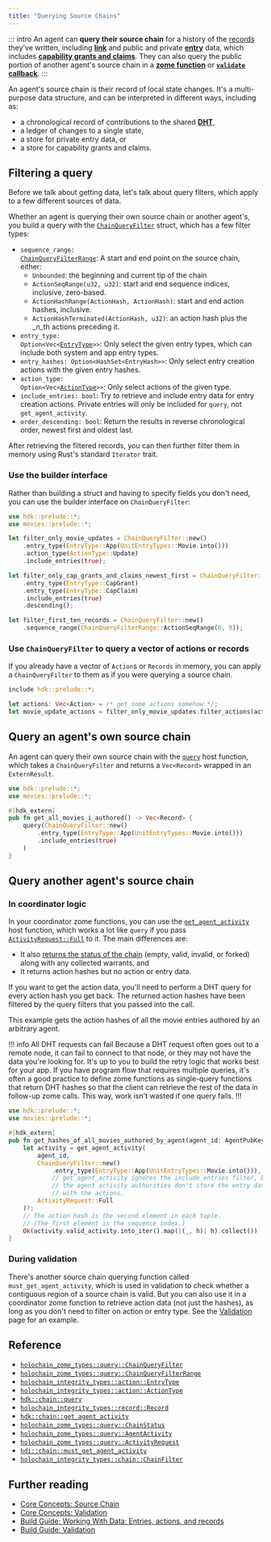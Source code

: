 ```yaml
---
title: "Querying Source Chains"
---
```


::: intro
An agent can **query their source chain** for a history of the [records](/build/working-with-data/#entries-actions-and-records-primary-data) they've written, including [**link**](/build/links-paths-and-anchors/) and public and private [**entry**](/build/entries/) data, which includes [**capability grants and claims**](/build/capabilities/). They can also query the public portion of another agent's source chain in a [**zome function**](/build/zome-functions/) or [**`validate` callback**](/build/callbacks-and-lifecycle-hooks/#define-a-validate-callback).
:::

An agent's source chain is their record of local state changes. It's a multi-purpose data structure, and can be interpreted in different ways, including as:

* a chronological record of contributions to the shared [**DHT**](/concepts/4_dht/),
* a ledger of changes to a single state,
* a store for private entry data, or
* a store for capability grants and claims.

## Filtering a query

Before we talk about getting data, let's talk about query filters, which apply to a few different sources of data.

Whether an agent is querying their own source chain or another agent's, you build a query with the [`ChainQueryFilter`](https://docs.rs/holochain_zome_types/latest/holochain_zome_types/query/struct.ChainQueryFilter.html) struct, which has a few filter types:

* <code>sequence_range: <a href="https://docs.rs/holochain_zome_types/latest/holochain_zome_types/query/enum.ChainQueryFilterRange.html">ChainQueryFilterRange</a></code>: A start and end point on the source chain, either:
    * `Unbounded`: the beginning and current tip of the chain
    * `ActionSeqRange(u32, u32)`: start and end sequence indices, inclusive, zero-based.
    * `ActionHashRange(ActionHash, ActionHash)`: start and end action hashes, inclusive.
    * `ActionHashTerminated(ActionHash, u32)`: an action hash plus the _n_th actions preceding it.
* <code>entry_type: Option&lt;Vec&lt;<a href="https://docs.rs/holochain_integrity_types/latest/holochain_integrity_types/action/enum.EntryType.html">EntryType</a>&gt;&gt;</code>: Only select the given entry types, which can include both system and app entry types.
* `entry_hashes: Option<HashSet<EntryHash>>`: Only select entry creation actions with the given entry hashes.
* <code>action_type: Option&lt;Vec&lt;<a href="https://docs.rs/holochain_integrity_types/latest/holochain_integrity_types/action/enum.ActionType.html">ActionType</a>&gt;&gt;</code>: Only select actions of the given type.
* `include_entries: bool`: Try to retrieve and include entry data for entry creation actions. Private entries will only be included for `query`, not `get_agent_activity`.
* `order_descending: bool`: Return the results in reverse chronological order, newest first and oldest last.

After retrieving the filtered records, you can then further filter them in memory using Rust's standard `Iterator` trait.

### Use the builder interface

Rather than building a struct and having to specify fields you don't need, you can use the builder interface on `ChainQueryFilter`:

```rust
use hdk::prelude::*;
use movies::prelude::*;

let filter_only_movie_updates = ChainQueryFilter::new()
    .entry_type(EntryType::App(UnitEntryTypes::Movie.into()))
    .action_type(ActionType::Update)
    .include_entries(true);

let filter_only_cap_grants_and_claims_newest_first = ChainQueryFilter::new()
    .entry_type(EntryType::CapGrant)
    .entry_type(EntryType::CapClaim)
    .include_entries(true)
    .descending();

let filter_first_ten_records = ChainQueryFilter::new()
    .sequence_range(ChainQueryFilterRange::ActionSeqRange(0, 9));
```

### Use `ChainQueryFilter` to query a vector of actions or records

If you already have a vector of `Action`s or `Records` in memory, you can apply a `ChainQueryFilter` to them as if you were querying a source chain.

```rust
include hdk::prelude::*;

let actions: Vec<Action> = /* get some actions somehow */;
let movie_update_actions = filter_only_movie_updates.filter_actions(actions);
```

## Query an agent's own source chain

An agent can query their own source chain with the [`query`](https://docs.rs/hdk/latest/hdk/chain/fn.query.html) host function, which takes a `ChainQueryFilter` and returns a `Vec<Record>` wrapped in an `ExternResult`.

```rust
use hdk::prelude::*;
use movies::prelude::*;

#[hdk_extern]
pub fn get_all_movies_i_authored() -> Vec<Record> {
    query(ChainQueryFilter::new()
        .entry_type(EntryType::App(UnitEntryTypes::Movie.into()))
        .include_entries(true)
    )
}
```

## Query another agent's source chain

### In coordinator logic

In your coordinator zome functions, you can use the [`get_agent_activity`](https://docs.rs/hdk/latest/hdk/chain/fn.get_agent_activity.html) host function, which works a lot like `query` if you pass [`ActivityRequest::Full`](https://docs.rs/hdk/latest/hdk/prelude/enum.ActivityRequest.html#variant.Full) to it. The main differences are:

* It also [returns the status of the chain](/build/getting-an-agents-status/) (empty, valid, invalid, or forked) along with any collected warrants, and
* It returns action hashes but no action or entry data. <!-- TODO: hopefully this behavior will be fixed one day -->

If you want to get the action data, you'll need to perform a DHT query for every action hash you get back. The returned action hashes have been filtered by the query filters that you passed into the call.

This example gets the action hashes of all the movie entries authored by an arbitrary agent.

!!! info All DHT requests can fail
Because a DHT request often goes out to a remote node, it can fail to connect to that node, or they may not have the data you're looking for. It's up to you to build the retry logic that works best for your app. If you have program flow that requires multiple queries, it's often a good practice to define zome functions as single-query functions that return DHT hashes so that the client can retrieve the rest of the data in follow-up zome calls. This way, work isn't wasted if one query fails.
!!!

<!-- TODO: if get_agent_activity is ever changed to return actions rather than hashes, update the following code to use get_entry. And if get_agent_activity ever honours `include_entries` change that too. -->

```rust
use hdk::prelude::*;
use movies::prelude::*;

#[hdk_extern]
pub fn get_hashes_of_all_movies_authored_by_agent(agent_id: AgentPubKey) -> ExternResult<Vec<ActionHash>> {
    let activity = get_agent_activity(
        agent_id,
        ChainQueryFilter::new()
            .entry_type(EntryType::App(UnitEntryTypes::Movie.into())),
            // get_agent_activity ignores the include_entries filter, because
            // the agent activity authorities don't store the entry data along
            // with the actions.
        ActivityRequest::Full
    )?;
    // The action hash is the second element in each tuple.
    // (The first element is the sequence index.)
    Ok(activity.valid_activity.into_iter().map(|(_, h)| h).collect())
}
```

<!-- TODO: when https://github.com/holochain/docs-pages/pull/597 is merged, write an admonition that says that get_agent_activity is also used for getting warrants and invalid data etc -->

### During validation

There's another source chain querying function called `must_get_agent_activity`, which is used in validation to check whether a contiguous region of a source chain is valid. But you can also use it in a coordinator zome function to retrieve action data (not just the hashes), as long as you don't need to filter on action or entry type. See the [Validation](/build/must-get-host-functions/#must-get-agent-activity) page for an example.

## Reference

* [`holochain_zome_types::query::ChainQueryFilter`](https://docs.rs/holochain_zome_types/latest/holochain_zome_types/query/struct.ChainQueryFilter.html)
* [`holochain_zome_types::query::ChainQueryFilterRange`](https://docs.rs/holochain_zome_types/latest/holochain_zome_types/query/enum.ChainQueryFilterRange.html)
* [`holochain_integrity_types::action::EntryType`](https://docs.rs/holochain_integrity_types/latest/holochain_integrity_types/action/enum.EntryType.html)
* [`holochain_integrity_types::action::ActionType`](https://docs.rs/holochain_integrity_types/latest/holochain_integrity_types/action/enum.ActionType.html)
* [`hdk::chain::query`](https://docs.rs/hdk/latest/hdk/chain/fn.query.html)
* [`holochain_integrity_types::record::Record`](https://docs.rs/holochain_integrity_types/latest/holochain_integrity_types/record/struct.Record.html)
* [`hdk::chain::get_agent_activity`](https://docs.rs/hdk/latest/hdk/chain/fn.get_agent_activity.html)
* [`holochain_zome_types::query::ChainStatus`](https://docs.rs/holochain_zome_types/latest/holochain_zome_types/query/enum.ChainStatus.html)
* [`holochain_zome_types::query::AgentActivity`](https://docs.rs/holochain_zome_types/latest/holochain_zome_types/query/struct.AgentActivity.html)
* [`holochain_zome_types::query::ActivityRequest`](https://docs.rs/holochain_zome_types/latest/holochain_zome_types/query/enum.ActivityRequest.html)
* [`hdi::chain::must_get_agent_activity`](https://docs.rs/hdi/latest/hdi/chain/fn.must_get_agent_activity.html)
* [`holochain_integrity_types::chain::ChainFilter`](https://docs.rs/holochain_integrity_types/latest/holochain_integrity_types/chain/struct.ChainFilter.html)

## Further reading

* [Core Concepts: Source Chain](/concepts/3_source_chain/)
* [Core Concepts: Validation](/concepts/7_validation/)
* [Build Guide: Working With Data: Entries, actions, and records](/build/working-with-data/#entries-actions-and-records-primary-data)
* [Build Guide: Validation](/build/validation/)